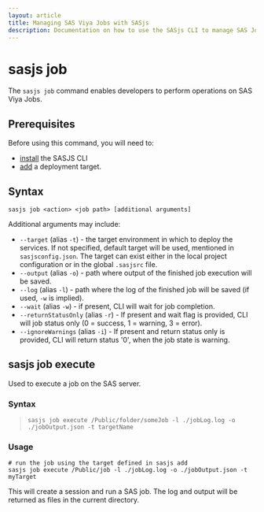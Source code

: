 ```yaml
---
layout: article
title: Managing SAS Viya Jobs with SASjs
description: Documentation on how to use the SASjs CLI to manage SAS Jobs in Viya
---
```


# sasjs job

The `sasjs job` command enables developers to perform operations on SAS Viya Jobs.

## Prerequisites

Before using this command, you will need to:

- [install](/installation) the SASJS CLI
- [add](/add) a deployment target.

## Syntax

```
sasjs job <action> <job path> [additional arguments]
```

Additional arguments may include:

- `--target` (alias `-t`) - the target environment in which to deploy the services. If not specified, default target will be used, mentioned in `sasjsconfig.json`. The target can exist either in the local project configuration or in the global `.sasjsrc` file.
- `--output` (alias `-o`) - path where output of the finished job execution will be saved.
- `--log` (alias `-l`) - path where the log of the finished job will be saved (if used, `-w` is implied).
- `--wait` (alias `-w`) - if present, CLI will wait for job completion.
- `--returnStatusOnly` (alias `-r`) - If present and wait flag is provided, CLI will job status only (0 = success, 1 = warning, 3 = error).
- `--ignoreWarnings` (alias `-i`) - If present and return status only is provided, CLI will return status '0', when the job state
  is warning.

## sasjs job execute

Used to execute a job on the SAS server.

### Syntax

> `sasjs job execute /Public/folder/someJob -l ./jobLog.log -o ./jobOutput.json -t targetName`

### Usage

```
# run the job using the target defined in sasjs add
sasjs job execute /Public/job -l ./jobLog.log -o ./jobOutput.json -t myTarget
```

This will create a session and run a SAS job. The log and output will be returned as files in the current directory.
